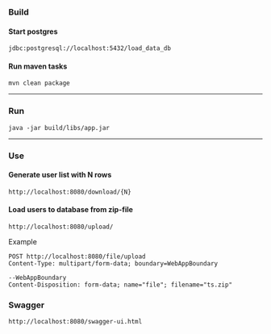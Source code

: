 ### Build
#### Start postgres
```
jdbc:postgresql://localhost:5432/load_data_db
```
#### Run maven tasks
```shell script
mvn clean package
```
---
### Run
```shell script
java -jar build/libs/app.jar
```
---
### Use
#### Generate user list with N rows
```
http://localhost:8080/download/{N}
```
#### Load users to database from zip-file
```
http://localhost:8080/upload/
```
Example
```
POST http://localhost:8080/file/upload
Content-Type: multipart/form-data; boundary=WebAppBoundary

--WebAppBoundary
Content-Disposition: form-data; name="file"; filename="ts.zip"
```
### Swagger
```
http://localhost:8080/swagger-ui.html
```